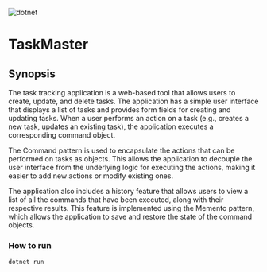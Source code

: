 ![dotnet](https://github.com/prateekchaplot/taskmaster/actions/workflows/dotnet.yml/badge.svg?branch=main)

# TaskMaster

## Synopsis
The task tracking application is a web-based tool that allows users to create, update, and delete tasks. The application has a simple user interface that displays a list of tasks and provides form fields for creating and updating tasks. When a user performs an action on a task (e.g., creates a new task, updates an existing task), the application executes a corresponding command object.

The Command pattern is used to encapsulate the actions that can be performed on tasks as objects. This allows the application to decouple the user interface from the underlying logic for executing the actions, making it easier to add new actions or modify existing ones.

The application also includes a history feature that allows users to view a list of all the commands that have been executed, along with their respective results. This feature is implemented using the Memento pattern, which allows the application to save and restore the state of the command objects.

### How to run
```
dotnet run
```
